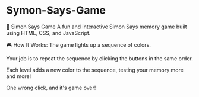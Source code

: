 # Symon-Says-Game
🧠 Simon Says Game
A fun and interactive Simon Says memory game built using HTML, CSS, and JavaScript.

🎮 How It Works:
The game lights up a sequence of colors.

Your job is to repeat the sequence by clicking the buttons in the same order.

Each level adds a new color to the sequence, testing your memory more and more!

One wrong click, and it's game over!
